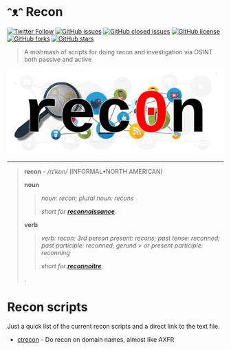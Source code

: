 # ᵔᴥᵔ Recon
[![Twitter Follow](https://img.shields.io/twitter/follow/davidbl.svg?style=social&label=Follow)](https://twitter.com/davidbl) [![GitHub issues](https://img.shields.io/github/issues/kawaiipantsu/recon.svg)](https://github.com/kawaiipantsu/recon/issues) [![GitHub closed issues](https://img.shields.io/github/issues-closed/kawaiipantsu/recon.svg)](https://github.com/kawaiipantsu/recon/issues) [![GitHub license](https://img.shields.io/github/license/kawaiipantsu/recon.svg)](https://github.com/kawaiipantsu/recon/blob/master/LICENSE) [![GitHub forks](https://img.shields.io/github/forks/kawaiipantsu/recon.svg)](https://github.com/kawaiipantsu/recon/network) [![GitHub stars](https://img.shields.io/github/stars/kawaiipantsu/recon.svg)](https://github.com/kawaiipantsu/recon/stargazers)
> A mishmash of scripts for doing recon and investigation via OSINT both passive and active

![Rec0n](docs/images/rec0n-logo.png)

---

> **recon** - */rɪˈkɒn/* (INFORMAL•NORTH AMERICAN)
>
> **noun**
>> *noun: recon; plural noun: recons*
>> 
>> *short for **[reconnaissance](https://dictionary.cambridge.org/dictionary/english/reconnaissance)**.*
>
> **verb**
>> *verb: recon; 3rd person present: recons; past tense: reconned; past participle: reconned; gerund > or present participle: reconning*
>> 
>> *short for **[reconnoitre]()**.*
>
> .
# Recon scripts
Just a quick list of the current recon scripts and a direct link to the text file.
- [ctrecon](docs/ctrecon.txt) - Do recon on domain names, almost like AXFR

